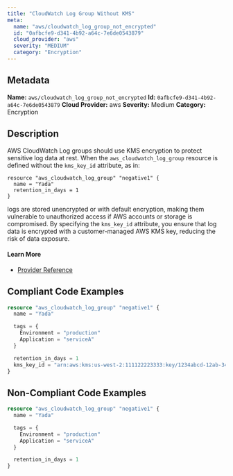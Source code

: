 ```yaml
---
title: "CloudWatch Log Group Without KMS"
meta:
  name: "aws/cloudwatch_log_group_not_encrypted"
  id: "0afbcfe9-d341-4b92-a64c-7e6de0543879"
  cloud_provider: "aws"
  severity: "MEDIUM"
  category: "Encryption"
---
```

## Metadata
**Name:** `aws/cloudwatch_log_group_not_encrypted`
**Id:** `0afbcfe9-d341-4b92-a64c-7e6de0543879`
**Cloud Provider:** aws
**Severity:** Medium
**Category:** Encryption
## Description
AWS CloudWatch Log groups should use KMS encryption to protect sensitive log data at rest. When the `aws_cloudwatch_log_group` resource is defined without the `kms_key_id` attribute, as in:

```
resource "aws_cloudwatch_log_group" "negative1" {
  name = "Yada"
  retention_in_days = 1
}
```

logs are stored unencrypted or with default encryption, making them vulnerable to unauthorized access if AWS accounts or storage is compromised. By specifying the `kms_key_id` attribute, you ensure that log data is encrypted with a customer-managed AWS KMS key, reducing the risk of data exposure.

#### Learn More

 - [Provider Reference](https://registry.terraform.io/providers/hashicorp/aws/latest/docs/resources/cloudwatch_log_group)


## Compliant Code Examples
```terraform
resource "aws_cloudwatch_log_group" "negative1" {
  name = "Yada"

  tags = {
    Environment = "production"
    Application = "serviceA"
  }

  retention_in_days = 1
  kms_key_id = "arn:aws:kms:us-west-2:111122223333:key/1234abcd-12ab-34cd-56ef-1234567890ab"
}

```
## Non-Compliant Code Examples
```terraform
resource "aws_cloudwatch_log_group" "negative1" {
  name = "Yada"

  tags = {
    Environment = "production"
    Application = "serviceA"
  }

  retention_in_days = 1
}

```